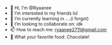 - 👋 Hi, I’m @Ryaanee
- 👀 I’m interested in my friends lol
- 🌱 I’m currently learning in ....(i forgot)
- 💞️ I’m looking to collaborate on: idk
- 📫 How to reach me: ryaanee2711@gmail.com
- 🍫 What your favorite food: Chocolate!
